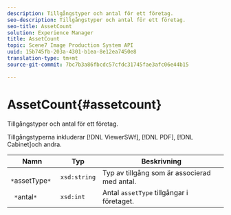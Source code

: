 ```yaml
---
description: Tillgångstyper och antal för ett företag.
seo-description: Tillgångstyper och antal för ett företag.
seo-title: AssetCount
solution: Experience Manager
title: AssetCount
topic: Scene7 Image Production System API
uuid: 15b745fb-203a-4301-b1ea-8e12ea7450e8
translation-type: tm+mt
source-git-commit: 7bc7b3a86fbcdc57cfdc31745fae3afc06e44b15

---
```



# AssetCount{#assetcount}

Tillgångstyper och antal för ett företag.

Tillgångstyperna inkluderar [!DNL ViewerSWf], [!DNL PDF], [!DNL Cabinet]och andra.

| Namn | Typ | Beskrivning |
|---|---|---|
| ` *`assetType`*` | `xsd:string` | Typ av tillgång som är associerad med antal. |
| ` *`antal`*` | `xsd:int` | Antal `assetType` tillgångar i företaget. |

